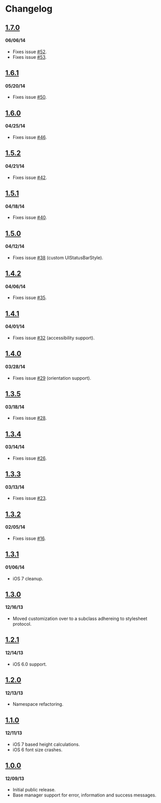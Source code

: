 # Changelog

## <a href="https://github.com/terryworona/TWMessageBarManager/tree/v1.6.1">1.7.0</a>
#### 06/06/14
- Fixes issue <a href="https://github.com/terryworona/TWMessageBarManager/pull/52">#52</a>.
- Fixes issue <a href="https://github.com/terryworona/TWMessageBarManager/pull/53">#53</a>.

## <a href="https://github.com/terryworona/TWMessageBarManager/tree/v1.6.1">1.6.1</a>
#### 05/20/14
- Fixes issue <a href="https://github.com/terryworona/TWMessageBarManager/pull/50">#50</a>.

## <a href="https://github.com/terryworona/TWMessageBarManager/tree/v1.6.0">1.6.0</a>
#### 04/25/14
- Fixes issue <a href="https://github.com/terryworona/TWMessageBarManager/pull/46">#46</a>.

## <a href="https://github.com/terryworona/TWMessageBarManager/tree/v1.5.2">1.5.2</a>
#### 04/21/14
- Fixes issue <a href="https://github.com/terryworona/TWMessageBarManager/pull/42">#42</a>.

## <a href="https://github.com/terryworona/TWMessageBarManager/tree/v1.5.1">1.5.1</a>
#### 04/18/14
- Fixes issue <a href="https://github.com/terryworona/TWMessageBarManager/pull/40">#40</a>.
 
## <a href="https://github.com/terryworona/TWMessageBarManager/tree/v1.5.0">1.5.0</a>
#### 04/12/14
- Fixes issue <a href="https://github.com/terryworona/TWMessageBarManager/pull/38">#38</a> (custom UIStatusBarStyle).

## <a href="https://github.com/terryworona/TWMessageBarManager/tree/v1.4.2">1.4.2</a>
#### 04/06/14
- Fixes issue <a href="https://github.com/terryworona/TWMessageBarManager/pull/35">#35</a>.

## <a href="https://github.com/terryworona/TWMessageBarManager/tree/v1.4.1">1.4.1</a>
#### 04/01/14
- Fixes issue <a href="https://github.com/terryworona/TWMessageBarManager/pull/32">#32</a> (accessibility support).

## <a href="https://github.com/terryworona/TWMessageBarManager/tree/v1.4.0">1.4.0</a>
#### 03/28/14
- Fixes issue <a href="https://github.com/terryworona/TWMessageBarManager/pull/29">#29</a> (orientation support).

## <a href="https://github.com/terryworona/TWMessageBarManager/tree/v1.3.5">1.3.5</a>
#### 03/18/14
- Fixes issue <a href="https://github.com/terryworona/TWMessageBarManager/pull/28">#28</a>.

## <a href="https://github.com/terryworona/TWMessageBarManager/tree/v1.3.4">1.3.4</a>
#### 03/14/14
- Fixes issue <a href="https://github.com/terryworona/TWMessageBarManager/pull/26">#26</a>.

## <a href="https://github.com/terryworona/TWMessageBarManager/tree/v1.3.3">1.3.3</a>
#### 03/13/14
- Fixes issue <a href="https://github.com/terryworona/TWMessageBarManager/pull/23">#23</a>.

## <a href="https://github.com/terryworona/TWMessageBarManager/tree/v1.3.2">1.3.2</a>
#### 02/05/14
- Fixes issue <a href="https://github.com/terryworona/TWMessageBarManager/pull/16">#16</a>.

## <a href="https://github.com/terryworona/TWMessageBarManager/tree/v1.3.1">1.3.1</a>
#### 01/06/14
- iOS 7 cleanup.

## <a href="https://github.com/terryworona/TWMessageBarManager/tree/v1.3.0">1.3.0</a>
#### 12/16/13
- Moved customization over to a subclass adhereing to stylesheet protocol.

## <a href="https://github.com/terryworona/TWMessageBarManager/tree/v1.2.1">1.2.1</a>
#### 12/14/13
- iOS 6.0 support.

## <a href="https://github.com/terryworona/TWMessageBarManager/tree/v1.2.0">1.2.0</a>
#### 12/13/13
- Namespace refactoring. 

## <a href="https://github.com/terryworona/TWMessageBarManager/tree/v1.1.0">1.1.0</a>
#### 12/11/13
- iOS 7 based height calculations.
- iOS 6 font size crashes.

## <a href="https://github.com/terryworona/TWMessageBarManager/tree/v1.0.0">1.0.0</a>
#### 12/09/13
- Initial public release.
- Base manager support for error, information and success messages.